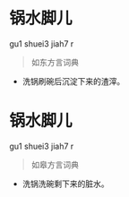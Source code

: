 # 锅水脚儿
gu1 shuei3 jiah7 r
> 如东方言词典
- 洗锅刷碗后沉淀下来的渣滓。

# 锅水脚儿
gu1 shuei3 jiah7 r
> 如皋方言词典
- 洗锅洗碗剩下来的脏水。
